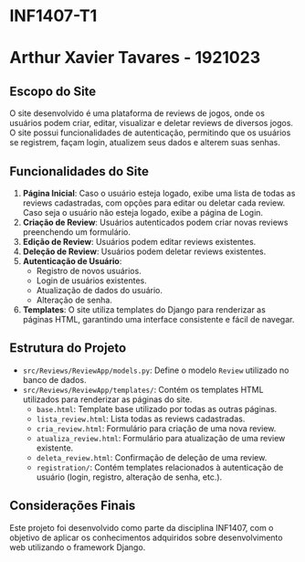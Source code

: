 # INF1407-T1
# Arthur Xavier Tavares - 1921023

## Escopo do Site

O site desenvolvido é uma plataforma de reviews de jogos, onde os usuários podem criar, editar, visualizar e deletar reviews de diversos jogos. O site possui funcionalidades de autenticação, permitindo que os usuários se registrem, façam login, atualizem seus dados e alterem suas senhas.

## Funcionalidades do Site

1. **Página Inicial**: Caso o usuário esteja logado, exibe uma lista de todas as reviews cadastradas, com opções para editar ou deletar cada review. Caso seja o usuário não esteja logado, exibe a página de Login.
2. **Criação de Review**: Usuários autenticados podem criar novas reviews preenchendo um formulário.
3. **Edição de Review**: Usuários podem editar reviews existentes.
4. **Deleção de Review**: Usuários podem deletar reviews existentes.
5. **Autenticação de Usuário**:
    - Registro de novos usuários.
    - Login de usuários existentes.
    - Atualização de dados do usuário.
    - Alteração de senha.
6. **Templates**: O site utiliza templates do Django para renderizar as páginas HTML, garantindo uma interface consistente e fácil de navegar.

## Estrutura do Projeto

- `src/Reviews/ReviewApp/models.py`: Define o modelo `Review` utilizado no banco de dados.
- `src/Reviews/ReviewApp/templates/`: Contém os templates HTML utilizados para renderizar as páginas do site.
    - `base.html`: Template base utilizado por todas as outras páginas.
    - `lista_review.html`: Lista todas as reviews cadastradas.
    - `cria_review.html`: Formulário para criação de uma nova review.
    - `atualiza_review.html`: Formulário para atualização de uma review existente.
    - `deleta_review.html`: Confirmação de deleção de uma review.
    - `registration/`: Contém templates relacionados à autenticação de usuário (login, registro, alteração de senha, etc.).



## Considerações Finais

Este projeto foi desenvolvido como parte da disciplina INF1407, com o objetivo de aplicar os conhecimentos adquiridos sobre desenvolvimento web utilizando o framework Django.